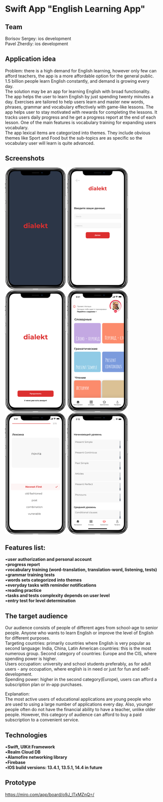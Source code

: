 # Swift App "English Learning App"
## Team

Borisov Sergey: ios development  
Pavel Zherdiy: ios development  

## Application idea 

Problem: there is a high demand for English learning, however only few can afford teachers, the app is a more affordable option for the general public. 1.5 billion people learn English constantly, and demand is growing every day.  
The solution may be an app for learning English with broad functionality.   
The app helps the user to learn English by just spending twenty minutes a day. Exercises are tailored to help users learn and master new words, phrases, grammar and vocabulary effectively with game-like lessons. The app helps user to stay motivated with rewards for completing the lessons. It tracks users daily progress and he get a progress report at the end of each lesson. One of the main features is vocabulary training for  expanding users vocabulary.  
The app lexical items are categorized into themes. They include obvious themes like Sport and Food but the sub-topics are as specific so the vocabulary user will learn is quite advanced.

## Screenshots
<p align="left">
  <img src="screenshots/img1.png" width="200" title="">
  <img src="screenshots/img2.png" width="200" alt="">
  <img src="screenshots/img3.png" width="200" title="">
  <img src="screenshots/img4.png" width="200" alt="">
  <img src="screenshots/img5.png" width="200" title="">
  <img src="screenshots/img6.png" width="200" alt="">
</p>

## Features list:

•**user authorization and personal account**  
•**progress report**  
•**vocabulary training (word-translation, translation-word, listening, tests)**  
•**grammar training tests**  
•**words sets categorized into themes**  
•**everyday tasks with reminder notifications**  
•**reading practice**  
•**tasks and tests complexity depends on user level**  
•**entry test for level determination**  

## The target audience 

Our audience consists of people of different ages from school-age to senior people. Anyone who wants to learn English or improve the level of English for different purposes.  
Targeting countries: primarily countries where English is very popular as second language: India, China, Latin American countries: this is the most numerous group.
Second category of countries: Europe and the CIS, where spending power is higher.  
Users occupation: university and school students preferably, as for adult users - any occupation, where english is in need or just for fun and self-development.  
Spending power: higher in the second category(Europe), users can afford a subscription plan or in-app purchases.  

Explanation:  
The most active users of educational applications are young people who are used to using a large number of applications every day. Also, younger people often do not have the financial ability to have a teacher, unlike older people. However, this category of audience can afford to buy a paid subscription to a convenient service.

## Technologies

•**Swift, UIKit Framework**  
•**Realm Cloud DB**  
•**Alamofire networking library**  
•**Firebase**  
•**IOS build versions: 13.4.1, 13.5.1, 14.4 in future**  

## Prototype

https://miro.com/app/board/o9J_lTxMZnQ=/
